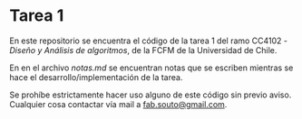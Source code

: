 # Tarea 1

En este repositorio se encuentra el código de la tarea 1 del ramo CC4102 - *Diseño y Análisis de algoritmos*, de la FCFM de la Universidad de Chile.  

En en el archivo *notas.md* se encuentran notas que se escriben mientras se hace el desarrollo/implementación de la tarea.

Se prohíbe estrictamente hacer uso alguno de este código sin previo aviso.  Cualquier cosa contactar vía mail a fab.souto@gmail.com.
